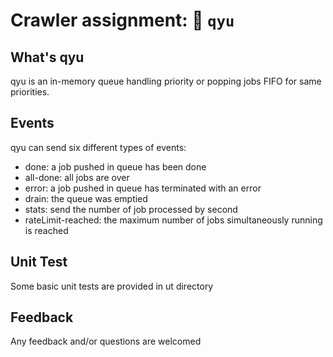 # Crawler assignment: 🐍 `qyu`

## What's qyu

qyu is an in-memory queue handling priority or popping jobs FIFO for same priorities.

## Events

qyu can send six different types of events:
* done: a job pushed in queue has been done
* all-done: all jobs are over
* error: a job pushed in queue has terminated with an error
* drain: the queue was emptied
* stats: send the number of job processed by second
* rateLimit-reached: the maximum number of jobs simultaneously running is reached

## Unit Test
Some basic unit tests are provided in ut directory

## Feedback
Any feedback and/or questions are welcomed
